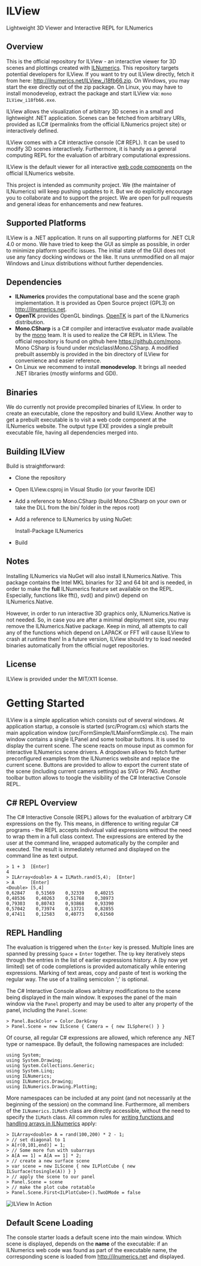 # ILView 

Lightweight 3D Viewer and Interactive REPL for ILNumerics

## Overview

This is the official repository for ILView - an interactive viewer for 3D scenes and plottings created with [ILNumerics](http://ilnumerics.net). This repository targets 
potential developers for ILView. If you want to try out ILView directly, fetch it from here: <http://ilnumerics.net/ILView_i18fb66.zip>. On Windows, you may start the 
exe directly out of the zip package. On Linux, you may have to install monodevelop, extract the package and start ILView via: `mono ILView_i18fb66.exe`.  

ILView allows the visualization of arbitrary 3D scenes in a small and lightweight .NET application. Scenes can be fetched 
from arbitrary URIs, provided as ILC# (permalinks from the official ILNumerics project site) or interactively defined. 

ILView comes with a C# interactive console (C# REPL). It can be used to modify 3D scenes interactively. Furthermore, it is handy as a general 
computing REPL for the evaluation of arbitrary computational expressions. 

ILView is the default viewer for all interactive [web code components](http://ilnumerics.net/ilnumerics-interactive-web-component.html)
 on the official ILNumerics website.   

This project is intended as community project. We (the maintainer of ILNumerics) will keep pushing updates to it. 
But we do explicitly encourage you to collaborate and to support the project. We are open for pull requests and general ideas for 
enhancements and new features.  

## Supported Platforms 

ILView is a .NET application. It runs on all supporting platforms for .NET CLR 4.0 or mono. We have tried to keep the GUI as simple as 
possible, in order to minimize platform specific issues. The initial state of the GUI does not use any fancy docking windows or the like. 
It runs unmmodified on all major Windows and Linux distributions without further dependencies. 

## Dependencies

- **ILNumerics** provides the computational base and the scene graph implementation. It is provided as Open Source project (GPL3) on <http://ilnumerics.net>. 
- **OpenTK** provides OpenGL bindings. [OpenTK](http://opentk.com) is part of the ILNumerics distribution.
- **Mono.CSharp** is a C# compiler and interactive evaluator made available by the [mono](http://www.mono-project.com/Main_Page) team. It 
is used to realize the C# REPL in ILView. The official repository is found on github here <https://github.com/mono>. Mono CSharp is found under mcs\class\Mono.CSharp. 
A modified prebuilt assembly is provided in the bin directory of ILView for convenience and easier reference.
- On Linux we recommend to install **monodevelop**. It brings all needed .NET libraries (mostly winforms and GDI). 

## Binaries

We do currently not provide precompiled binaries of ILView. In order to create an executable, clone the repository and build ILView. Another way to 
get a prebuilt executable is to visit a web code component at the ILNumerics website. The output type EXE provides a single prebuilt 
executable file, having all dependencies merged into. 

## Building ILView

Build is straightforward: 

- Clone the repository
- Open ILView.csproj in Visual Studio (or your favorite IDE)
- Add a reference to Mono.CSharp (build Mono.CSharp on your own or take the DLL from the bin/ folder in the repos root)
- Add a reference to ILNumerics by using NuGet: 
    
    Install-Package ILNumerics

- Build
 
## Notes

Installing ILNumerics via NuGet will also install ILNumerics.Native. This package contains the Intel MKL binaries for 32 and 64 bit and is 
needed, in order to make the **full** ILNumerics feature set available on the REPL. Especially, functions like fft(), svd() and pinv() depend 
on ILNumerics.Native. 

However, in order to run interactive 3D graphics only, ILNumerics.Native is not needed. So, in case you are after a minimal deployment size, 
you may remove the ILNumerics.Native package. Keep in mind, all attempts to call any of the functions which depend on LAPACK or FFT will cause 
ILView to crash at runtime then! In a future version, ILView should try to load needed binaries automatically from the official nuget repositories. 

## License

ILView is provided under the MIT/X11 license.  

# Getting Started 

ILView is a simple application which consists out of several windows. At application startup, a console is started (src/Program.cs)
 which starts the main application window (src/FormSimple/ILMainFormSimple.cs). The main window contains a single ILPanel and some toolbar 
buttons. It is used to display the current scene. The scene reacts on mouse input as common for interactive ILNumerics scene drivers. 
A dropdown allows to fetch further preconfigured examples from the ILNumerics website and replace the current scene. Buttons are provided 
to allow to export the current state of the scene (including current camera settings) as SVG or PNG. Another toolbar button allows to toogle 
the visibility of the C# Interactive Console REPL. 
 
## C# REPL Overview

The C# Interactive Console (REPL) allows for the evaluation of arbitrary C# expressions on the fly. This means, in difference to writing 
regular C# programs - the REPL accepts individual valid expressions without the need to wrap them in a full class context. The 
expressions are entered by the user at the command line, wrapped automatically by the compiler and executed. The result is immediately 
returned and displayed on the command line as text output. 

    > 1 + 3  [Enter]
    4
	> ILArray<double> A = ILMath.rand(5,4);  [Enter] 
	> A      [Enter]
    <Double> [5,4]
    0,62847    0,51569    0,32339    0,40215 
    0,48536    0,40263    0,51768    0,38973 
    0,79303    0,80743    0,93868    0,93390 
    0,57042    0,73974    0,13721    0,82855 
    0,47411    0,12583    0,40773    0,61560 
	    
## REPL Handling 

The evaluation is triggered when the `Enter` key is pressed. Multiple lines are spanned by pressing `Space` + `Enter` together. The `Up` key 
iteratively steps through the entries in the list of earlier expressions history. A (by now yet limited) set of code completions is 
provided automatically while entering expressions. Marking of text areas, copy and paste of text is working the regular way. The use of a 
trailing semicolon ';' is optional.  

The C# Interactive Console allows arbitrary modifications to the scene being displayed in the main window. It exposes the panel of the 
main window via the `Panel` property and may be used to alter any property of the panel, including the `Panel.Scene`: 

    > Panel.BackColor = Color.DarkGray
    > Panel.Scene = new ILScene { Camera = { new ILSphere() } }

Of course, all regular C# expressions are allowed, which reference any .NET type or namespace. By default, the following namespaces are 
included: 

    using System;
    using System.Drawing;
    using System.Collections.Generic;
    using System.Linq; 
    using ILNumerics;
    using ILNumerics.Drawing;
    using ILNumerics.Drawing.Plotting;
	
More namespaces can be included at any point (and not necessarily at the beginning of the session) on the command line. Furthermore, 
all members of the `ILNumerics.ILMath` class are directly accessible, without the need to specify the `ILMath` class. All common rules 
for [writing functions and handling arrays in ILNumerics](http://ilnumerics.net/GeneralRules.html) apply: 

    > ILArray<double> A = rand(100,200) * 2 - 1; 
    > // set diagonal to 1
	> A[r(0,101,end)] = 1; 
    > // Some more fun with subarrays
    > A[A == 1] = A[A == 1] * 2; 
    > // create a new surface scene
    > var scene = new ILScene { new ILPlotCube { new ILSurface(tosingle(A)) } }
    > // apply the scene to our panel
    > Panel.Scene = scene
    > // make the plot cube rotatable
    > Panel.Scene.First<ILPlotCube>().TwoDMode = false

![ILView In Action](http://ilnumerics.net/media/png/ILViewScrSht.png "ILView and C# REPL in Action")

## Default Scene Loading 

The console starter loads a default scene into the main window. Which scene is displayed, depends 
on the **name** of the executable: if an ILNumerics web code was found as part of the executable name, the corresponding scene is loaded 
from http://ilnumerics.net and displayed. 